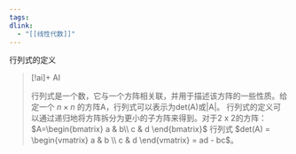 ```yaml
---
tags:
dlink:
  - "[[线性代数]]"
---
```

行列式的定义
> [!ai]+ AI
>
> 行列式是一个数，它与一个方阵相关联，并用于描述该方阵的一些性质。给定一个 $n \times n$ 的方阵A，行列式可以表示为det(A)或|A|。
> 行列式的定义可以通过递归地将方阵拆分为更小的子方阵来得到。对于2 x 2的方阵：
> $A=\begin{bmatrix}
   a & b\\
   c & d
\end{bmatrix}$
> 行列式 $det(A) = 
> \begin{vmatrix}
> a & b \\ 
> c & d  
> \end{vmatrix} = ad - bc$。


